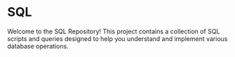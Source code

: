 # SQL
Welcome to the SQL Repository! This project contains a collection of SQL scripts and queries designed to help you understand and implement various database operations. 
